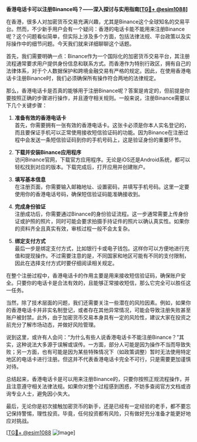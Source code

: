 **香港电话卡可以注册Binance吗？——深入探讨与实用指南[[TG💪+ @esim1088](https://t.me/s/esim1088)]**

在香港，很多人对加密货币交易充满兴趣，尤其是Binance这个全球知名的交易平台。然而，不少新手用户会有一个疑问：香港的电话卡能不能用来注册Binance呢？这个问题看似简单，但实际上涉及多个方面，包括法律法规、平台政策以及实际操作中的细节问题。今天我们就来详细聊聊这个话题。

首先，我们需要明确一点：Binance作为一个国际化的加密货币交易平台，其注册流程通常要求用户提供身份信息和联系方式。而香港作为特别行政区，拥有自己的法律体系，对于个人数据保护和跨境金融交易有严格的规定。因此，在使用香港电话卡注册Binance时，我们必须确保所有操作符合两地的法律规定。

那么，香港电话卡是否真的能够用于注册Binance呢？答案是肯定的，但前提是你要按照正确的步骤进行操作，并且遵守相关规则。一般来说，注册Binance需要以下几个关键步骤：

1. **准备有效的香港电话卡**  
   首先，你需要拥有一张有效的香港电话卡。这张卡必须是你本人实名登记的，而且要保证手机可以正常使用接收短信验证码的功能。因为Binance在注册过程中会发送一条短信验证码到你的手机号码上，这是验证身份的重要环节。

2. **下载并安装Binance应用程序**  
   访问Binance官网，下载官方应用程序。无论是iOS还是Android系统，都可以轻松找到对应的版本。下载完成后，打开应用并创建账户。

3. **填写基本信息**  
   在注册页面，你需要输入邮箱地址、设置密码，并填写手机号码。这里一定要使用你的香港电话号码，确保短信验证码能准确接收到。

4. **完成身份验证**  
   注册成功后，你需要通过Binance的身份验证流程。这一步通常需要上传身份证或护照的照片，同时可能会要求拍摄手持证件的照片以确认真实性。如果你的资料齐全且真实有效，审核过程一般不会太复杂。

5. **绑定支付方式**  
   最后一步是绑定支付方式，比如银行卡或电子钱包。这样你可以方便地进行充值和提现操作。不过需要注意的是，不同国家和地区可能有不同的支付限制，因此在选择支付方式时要仔细阅读相关规定。

在整个注册过程中，香港电话卡的作用主要是用来接收短信验证码，确保账户安全。只要你的电话卡是合法有效的，且能够正常接收短信，那么它完全可以胜任这一任务。

当然，除了技术层面的问题，我们还需要关注一些潜在的风险因素。例如，如果你的香港电话卡并非实名制登记，或者存在其他异常情况，可能会导致注册失败甚至账户被封禁。此外，由于加密货币交易本身具有一定的风险性，建议大家在投资之前充分了解市场动态，并做好风险管理。

说到这里，或许有人会问：“为什么有些人说香港电话卡不能注册Binance？”其实，这种说法大多源于误解或误传。一方面，部分人可能是因为操作不当而导致失败；另一方面，也有可能是因为某些特殊情况下（如政策调整）暂时无法使用特定地区的电话卡进行注册。但这并不代表香港电话卡完全不可行，只是需要更加谨慎对待。

总结起来，香港电话卡是可以用来注册Binance的，只要你按照正规流程操作，并且注意遵守相关法律法规。如果你对整个过程感到困惑，不妨多查阅官方文档或咨询专业人士，避免因小失大。

最后，无论你是初次接触加密货币的新手，还是已经有一定经验的老手，都不要忘记保持警惕，理性投资。毕竟，任何投资都有风险，只有做好充分准备才能更好地应对挑战。

[[TG💪+ @esim1088](https://t.me/s/esim1088) ![Image](https://i.postimg.cc/4NQfJmqS/Snipaste-2025-05-13-00-14-12.png)]